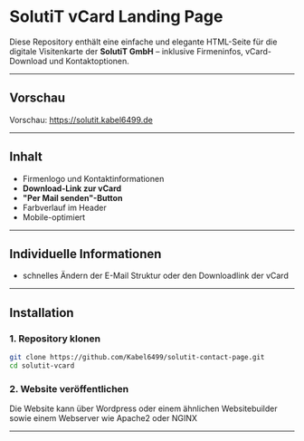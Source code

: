#  SolutiT vCard Landing Page

Diese Repository enthält eine einfache und elegante HTML-Seite für die digitale Visitenkarte der **SolutiT GmbH** – inklusive Firmeninfos, vCard-Download und Kontaktoptionen.

---

## Vorschau

Vorschau: https://solutit.kabel6499.de

---

## Inhalt

- Firmenlogo und Kontaktinformationen
- **Download-Link zur vCard**
- **"Per Mail senden"-Button**
- Farbverlauf im Header
- Mobile-optimiert

---
## Individuelle Informationen

- schnelles Ändern der E-Mail Struktur oder den Downloadlink der vCard

---
## Installation

### 1. Repository klonen

```bash
git clone https://github.com/Kabel6499/solutit-contact-page.git
cd solutit-vcard
```

### 2. Website veröffentlichen

Die Website kann über Wordpress oder einem ähnlichen Websitebuilder sowie einem Webserver wie Apache2 oder NGINX

---